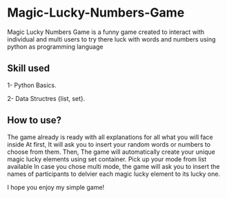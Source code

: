 # Magic-Lucky-Numbers-Game
Magic Lucky Numbers Game is a funny game created to interact with individual and multi users to try there luck with words and numbers using python as programming language
## Skill used
1- Python Basics. 

2- Data Structres {list, set}.
## How to use?
The game already is ready with all explanations for all what you will face inside 
At first, It will ask you to insert your random words or numbers to choose from them.
Then, The game will automatically create your unique magic lucky elements using set container.
Pick up your mode from list available 
In case you chose multi mode, the game will ask you to insert the names of participants to delvier each magic lucky element to its lucky one.

I hope you enjoy my simple game!
